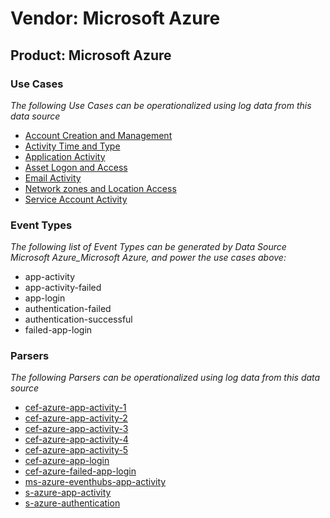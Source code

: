 Vendor: Microsoft Azure
=======================
Product: Microsoft Azure
------------------------

### Use Cases

_The following Use Cases can be operationalized using log data from this data source_

* [Account Creation and Management](usecase_account_creation_and_management.md)
* [Activity Time  and Type](usecase_activity_time__and_type.md)
* [Application Activity](usecase_application_activity.md)
* [Asset Logon and Access](usecase_asset_logon_and_access.md)
* [Email Activity](usecase_email_activity.md)
* [Network zones and Location Access](usecase_network_zones_and_location_access.md)
* [Service Account Activity](usecase_service_account_activity.md)


### Event Types

_The following list of Event Types can be generated by Data Source Microsoft Azure_Microsoft Azure, and power the use cases above:_

- app-activity
- app-activity-failed
- app-login
- authentication-failed
- authentication-successful
- failed-app-login


### Parsers

_The following Parsers can be operationalized using log data from this data source_

* [cef-azure-app-activity-1](parserContent_cef-azure-app-activity-1.md)
* [cef-azure-app-activity-2](parserContent_cef-azure-app-activity-2.md)
* [cef-azure-app-activity-3](parserContent_cef-azure-app-activity-3.md)
* [cef-azure-app-activity-4](parserContent_cef-azure-app-activity-4.md)
* [cef-azure-app-activity-5](parserContent_cef-azure-app-activity-5.md)
* [cef-azure-app-login](parserContent_cef-azure-app-login.md)
* [cef-azure-failed-app-login](parserContent_cef-azure-failed-app-login.md)
* [ms-azure-eventhubs-app-activity](parserContent_ms-azure-eventhubs-app-activity.md)
* [s-azure-app-activity](parserContent_s-azure-app-activity.md)
* [s-azure-authentication](parserContent_s-azure-authentication.md)
